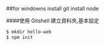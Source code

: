 ##for windowns
install git
install node

####使用 Gitshell
建立資料夾,基本設定
```sh
$ mkdir hello-web
$ npm init
```